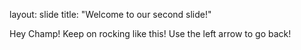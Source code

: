 layout: slide
title: "Welcome to our second slide!"

Hey Champ! Keep on rocking like this!
Use the left arrow to go back!
